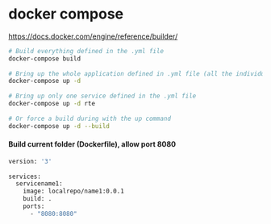 # docker compose  
https://docs.docker.com/engine/reference/builder/  
  
```bash  
# Build everything defined in the .yml file  
docker-compose build  
  
# Bring up the whole application defined in .yml file (all the individual services)  
docker-compose up -d  
  
# Bring up only one service defined in the .yml file  
docker-compose up -d rte  
  
# Or force a build during with the up command  
docker-compose up -d --build  
```  
  
#### Build current folder (Dockerfile), allow port 8080  
```bash  
version: '3'  
  
services:  
  servicename1:  
    image: localrepo/name1:0.0.1  
    build: .  
    ports:  
      - "8080:8080"  
```